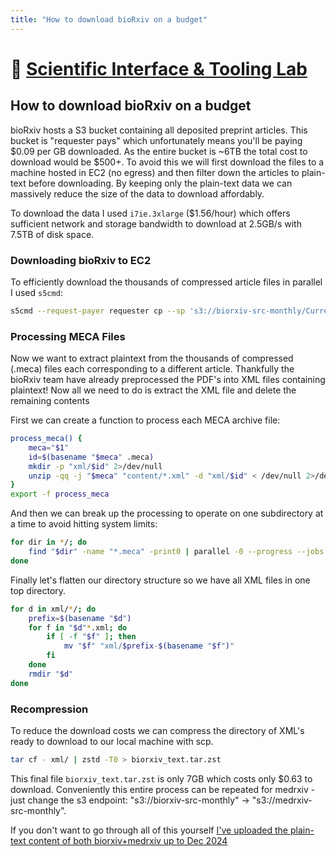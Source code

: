 ```yaml
---
title: "How to download bioRxiv on a budget"
---
```


# 🔶 [Scientific Interface & Tooling Lab](../)
## How to download bioRxiv on a budget

bioRxiv hosts a S3 bucket containing all deposited preprint articles. This bucket is "requester pays" which unfortunately means you'll be paying $0.09 per GB downloaded. As the entire bucket is ~6TB the total cost to download would be $500+. To avoid this we will first download the files to a machine hosted in EC2 (no egress) and then filter down the articles to plain-text before downloading. By keeping only the plain-text data we can massively reduce the size of the data to download affordably.

To download the data I used `i7ie.3xlarge` ($1.56/hour) which offers sufficient network and storage bandwidth to download at 2.5GB/s with 7.5TB of disk space.


### Downloading bioRxiv to EC2

To efficiently download the thousands of compressed article files in parallel I used `s5cmd`:

```bash
s5cmd --request-payer requester cp --sp 's3://biorxiv-src-monthly/Current_Content/*' .
```

### Processing MECA Files

Now we want to extract plaintext from the thousands of compressed (.meca) files each corresponding to a different article. Thankfully the bioRxiv team have already preprocessed the PDF's into XML files containing plaintext! Now all we need to do is extract the XML file and delete the remaining contents

First we can create a function to process each MECA archive file:
```bash
process_meca() {
    meca="$1"
    id=$(basename "$meca" .meca)
    mkdir -p "xml/$id" 2>/dev/null
    unzip -qq -j "$meca" "content/*.xml" -d "xml/$id" < /dev/null 2>/dev/null
}
export -f process_meca
```

And then we can break up the processing to operate on one subdirectory at a time to avoid hitting system limits:

```bash
for dir in */; do
    find "$dir" -name "*.meca" -print0 | parallel -0 --progress --jobs $(($(nproc) * 2)) process_meca
done
```

Finally let's flatten our directory structure so we have all XML files in one top directory.

```bash
for d in xml/*/; do
    prefix=$(basename "$d")
    for f in "$d"*.xml; do
        if [ -f "$f" ]; then
            mv "$f" "xml/$prefix-$(basename "$f")"
        fi
    done
    rmdir "$d"
done
```

### Recompression

To reduce the download costs we can compress the directory of XML's ready to download to our local machine with scp.

```bash
tar cf - xml/ | zstd -T0 > biorxiv_text.tar.zst
```

This final file `biorxiv_text.tar.zst` is only 7GB which costs only $0.63 to download. Conveniently this entire process can be repeated for medrxiv - just change the s3 endpoint: "s3://biorxiv-src-monthly" -> "s3://medrxiv-src-monthly".

If you don't want to go through all of this yourself [I've uploaded the plain-text content of both biorxiv+medrxiv up to Dec 2024](https://drive.google.com/drive/folders/1yV9Zw6vNfyiVP68I5VxYUtVRlJkfzaB1?usp=sharing)